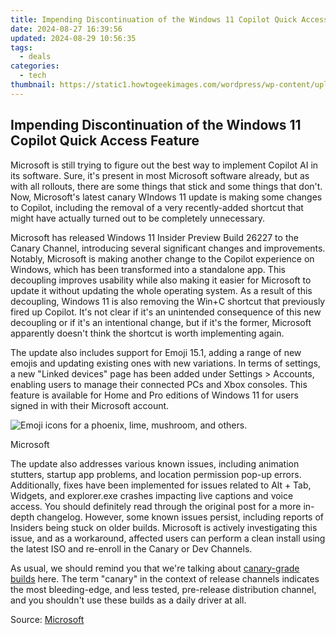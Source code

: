 ```yaml
---
title: Impending Discontinuation of the Windows 11 Copilot Quick Access Feature
date: 2024-08-27 16:39:56
updated: 2024-08-29 10:56:35
tags:
  - deals
categories:
  - tech
thumbnail: https://static1.howtogeekimages.com/wordpress/wp-content/uploads/2024/01/windows-11-logo.jpg
---
```


## Impending Discontinuation of the Windows 11 Copilot Quick Access Feature

Microsoft is still trying to figure out the best way to implement Copilot AI in its software. Sure, it's present in most Microsoft software already, but as with all rollouts, there are some things that stick and some things that don't. Now, Microsoft's latest canary WIndows 11 update is making some changes to Copilot, including the removal of a very recently-added shortcut that might have actually turned out to be completely unnecessary.

 Microsoft has released Windows 11 Insider Preview Build 26227 to the Canary Channel, introducing several significant changes and improvements. Notably, Microsoft is making another change to the Copilot experience on Windows, which has been transformed into a standalone app. This decoupling improves usability while also making it easier for Microsoft to update it without updating the whole operating system. As a result of this decoupling, Windows 11 is also removing the Win+C shortcut that previously fired up Copilot. It's not clear if it's an unintended consequence of this new decoupling or if it's an intentional change, but if it's the former, Microsoft apparently doesn't think the shortcut is worth implementing again.

 The update also includes support for Emoji 15.1, adding a range of new emojis and updating existing ones with new variations. In terms of settings, a new "Linked devices" page has been added under Settings > Accounts, enabling users to manage their connected PCs and Xbox consoles. This feature is available for Home and Pro editions of Windows 11 for users signed in with their Microsoft account.

![Emoji icons for a phoenix, lime, mushroom, and others.](https://static1.howtogeekimages.com/wordpress/wp-content/uploads/2024/05/emoji.png) 

Microsoft

 The update also addresses various known issues, including animation stutters, startup app problems, and location permission pop-up errors. Additionally, fixes have been implemented for issues related to Alt + Tab, Widgets, and explorer.exe crashes impacting live captions and voice access. You should definitely read through the original post for a more in-depth changelog. However, some known issues persist, including reports of Insiders being stuck on older builds. Microsoft is actively investigating this issue, and as a workaround, affected users can perform a clean install using the latest ISO and re-enroll in the Canary or Dev Channels.

 As usual, we should remind you that we're talking about [canary-grade builds](https://facebook-video-footage.techidaily.com/updated-2024-approved-choosing-streaming-giants-vimeo-youtube-or-dailymotion/) here. The term "canary" in the context of release channels indicates the most bleeding-edge, and less tested, pre-release distribution channel, and you shouldn't use these builds as a daily driver at all.

 Source: [Microsoft](https://blogs.windows.com/windows-insider/2024/05/30/announcing-windows-11-insider-preview-build-26227-canary-channel/)

<ins class="adsbygoogle"
     style="display:block"
     data-ad-format="autorelaxed"
     data-ad-client="ca-pub-7571918770474297"
     data-ad-slot="1223367746"></ins>



<ins class="adsbygoogle"
     style="display:block"
     data-ad-client="ca-pub-7571918770474297"
     data-ad-slot="8358498916"
     data-ad-format="auto"
     data-full-width-responsive="true"></ins>
